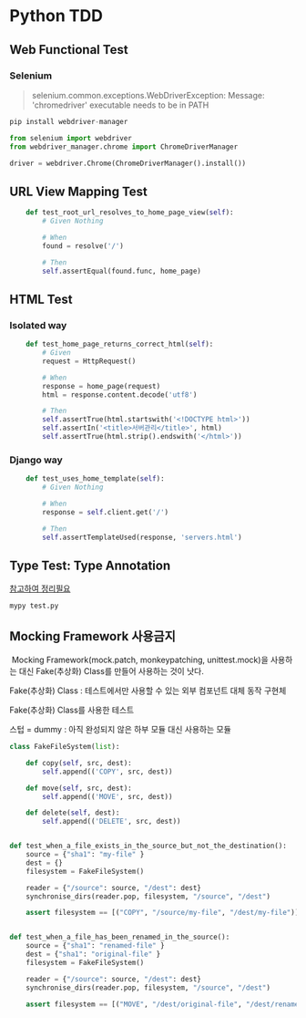 # Python TDD

## Web Functional Test

### Selenium

> selenium.common.exceptions.WebDriverException: Message: 'chromedriver' executable needs to be in PATH

```python
pip install webdriver-manager

from selenium import webdriver
from webdriver_manager.chrome import ChromeDriverManager

driver = webdriver.Chrome(ChromeDriverManager().install())
```

## URL View Mapping Test

```python
    def test_root_url_resolves_to_home_page_view(self):
        # Given Nothing

        # When
        found = resolve('/')

        # Then
        self.assertEqual(found.func, home_page)
```



## HTML Test

### Isolated way

```python
    def test_home_page_returns_correct_html(self):
        # Given
        request = HttpRequest()

        # When
        response = home_page(request)
        html = response.content.decode('utf8')

        # Then
        self.assertTrue(html.startswith('<!DOCTYPE html>'))
        self.assertIn('<title>서버관리</title>', html)
        self.assertTrue(html.strip().endswith('</html>'))
```

### Django way

```python
    def test_uses_home_template(self):
        # Given Nothing

        # When
        response = self.client.get('/')

        # Then
        self.assertTemplateUsed(response, 'servers.html')
```

## Type Test: Type Annotation

[참고하여 정리필요](https://seorenn.tistory.com/77)

```
mypy test.py
```

## Mocking Framework 사용금지

​	Mocking Framework(mock.patch, monkeypatching, unittest.mock)을 사용하는 대신 Fake(추상화) Class를 만들어 사용하는 것이 낫다.

Fake(추상화) Class : 테스트에서만 사용할 수 있는 외부 컴포넌트 대체 동작 구현체 

Fake(추상화) Class를 사용한 테스트

스텁 = dummy : 아직 완성되지 않은 하부 모듈 대신 사용하는 모듈

```python
class FakeFileSystem(list): 

    def copy(self, src, dest): 
        self.append(('COPY', src, dest))

    def move(self, src, dest):
        self.append(('MOVE', src, dest))

    def delete(self, dest):
        self.append(('DELETE', src, dest))


def test_when_a_file_exists_in_the_source_but_not_the_destination():
    source = {"sha1": "my-file" }
    dest = {}
    filesystem = FakeFileSystem()

    reader = {"/source": source, "/dest": dest}
    synchronise_dirs(reader.pop, filesystem, "/source", "/dest")

    assert filesystem == [("COPY", "/source/my-file", "/dest/my-file")]


def test_when_a_file_has_been_renamed_in_the_source():
    source = {"sha1": "renamed-file" }
    dest = {"sha1": "original-file" }
    filesystem = FakeFileSystem()

    reader = {"/source": source, "/dest": dest}
    synchronise_dirs(reader.pop, filesystem, "/source", "/dest")

    assert filesystem == [("MOVE", "/dest/original-file", "/dest/renamed-file")]

```

